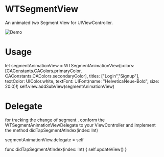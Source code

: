 # WTSegmentView
An animated two Segment View for UIViewController.

![Demo](https://user-images.githubusercontent.com/30927369/38416447-2719d680-39ae-11e8-9ee6-3c63ee5cf760.gif)

# Usage
 let segmentAnimationView = WTSegmentAnimationView(colors: [CAConstants.CAColors.primaryColor, CAConstants.CAColors.secondaryColor], titles: ["Login","Signup"], textColor: UIColor.white, textFont: UIFont(name: "HelveticaNeue-Bold", size: 20.0)!)
 self.view.addSubView(segmentAnimationView)
 
 # Delegate
 for tracking the change of segment , conform the WTSegmentAnimationViewDelegate to your ViewController and implement the method  didTapSegmentAtIndex(index: Int)
 
 segmentAnimationView.delegate = self
 
func didTapSegmentAtIndex(index: Int)
{
  self.updateView()
}

